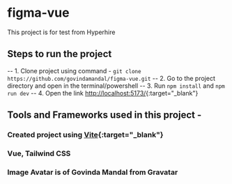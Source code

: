 # figma-vue
This project is for test from Hyperhire

## Steps to run the project

-- 1. Clone project using command - `git clone https://github.com/govindamandal/figma-vue.git`
-- 2. Go to the project directory and open in the terminal/powershell
-- 3. Run `npm install` and `npm run dev`
-- 4. Open the link [http://localhost:5173/](http://localhost:5173/){:target="_blank"}

## Tools and Frameworks used in this project -

### Created project using [Vite](https://vitejs.dev/guide/){:target="_blank"}
### Vue, Tailwind CSS

### Image Avatar is of Govinda Mandal from Gravatar